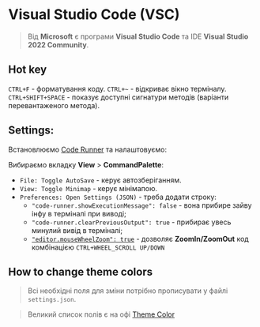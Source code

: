 # Visual Studio Code (VSC)
> Від **Microsoft** є програми **Visual Studio Code** та IDE **Visual Studio 2022 Community**.

## Hot key
`CTRL+F` - форматування коду.
`CTRL+~` - відкриває вікно терміналу.
`CTRL+SHIFT+SPACE` - показує доступні сигнатури методів (варіанти перевантаженого метода).



## Settings:

Встановлюємо [Code Runner](https://marketplace.visualstudio.com/items?itemName=formulahendry.code-runner) та налаштовуємо:

Вибираємо вкладку **View** > **CommandPalette**:
* `File: Toggle AutoSave` - керує автозберіганням.
* `View: Toggle Minimap` - керує мінімапою.
* `Preferences: Open Settings (JSON)` - треба додати строку:
  * `"code-runner.showExecutionMessage": false` - вона прибире зайву інфу в терміналі при виводі;
  * `"code-runner.clearPreviousOutput": true` - прибирає увесь минулий вивід в терміналі;
  * [`"editor.mouseWheelZoom": true`](https://stackoverflow.com/a/38360205) - дозволяє **ZoomIn/ZoomOut** код комбінацією `CTRL+WHEEL_SCROLL UP/DOWN` 


## How to change theme colors
> Всі необхідні поля для зміни потрібно прописувати у файлі `settings.json`.

> Великий список полів є на офі [Theme Color](https://code.visualstudio.com/api/references/theme-color)